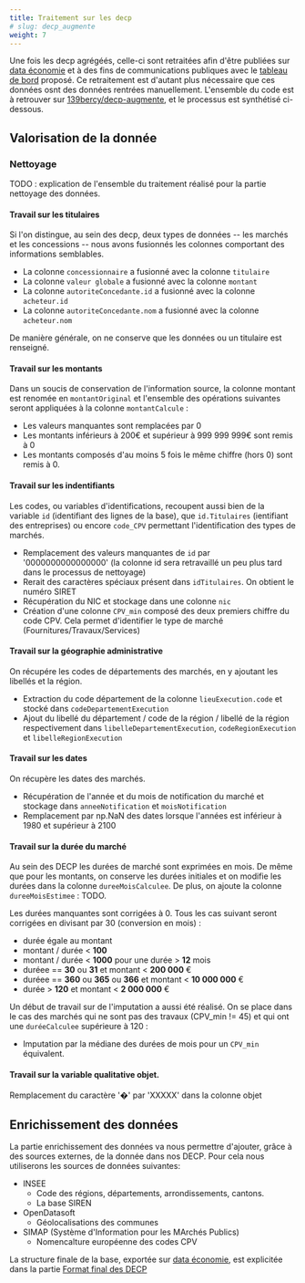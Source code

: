 ```yaml
---
title: Traitement sur les decp
# slug: decp_augmente
weight: 7
---
```


Une fois les decp agrégéés, celle-ci sont retraitées afin d'être publiées sur [data économie](https://data.economie.gouv.fr/explore/dataset/decp_augmente/table/) et à des fins de communications publiques avec le [tableau de bord](https://datavision.economie.gouv.fr/decp/?view=France) proposé. Ce retraitement est d'autant plus nécessaire que ces données osnt des données rentrées manuellement. L'ensemble du code est à retrouver sur [139bercy/decp-augmente](https://github.com/139bercy/decp-augmente/), et le processus est synthétisé ci-dessous.

## Valorisation de la donnée

### Nettoyage

TODO : explication de l'ensemble du traitement réalisé pour la partie nettoyage des données. 

#### Travail sur les titulaires

Si l'on distingue, au sein des decp, deux types de données -- les marchés et les concessions -- nous avons fusionnés les colonnes comportant des informations semblables.

- La colonne `concessionnaire` a fusionné avec la colonne `titulaire` 
- La colonne `valeur globale` a fusionné avec la colonne `montant`
- La colonne `autoriteConcedante.id` a fusionné avec la colonne `acheteur.id`
- La colonne `autoriteConcedante.nom` a fusionné avec la colonne `acheteur.nom`

De manière générale, on ne conserve que les données ou un titulaire est renseigné.

#### Travail sur les montants

Dans un soucis de conservation de l'information source, la colonne montant est renomée en `montantOriginal` et l'ensemble des opérations suivantes seront appliquées à la colonne `montantCalcule` : 

- Les valeurs manquantes sont remplacées par 0
- Les montants inférieurs à 200€ et supérieur à 999 999 999€ sont remis à 0
- Les montants composés d'au moins 5 fois le même chiffre (hors 0) sont remis à 0.

#### Travail sur les indentifiants

Les codes, ou variables d'identifications, recoupent aussi bien de la variable `id` (identifiant des lignes de la base), que `id.Titulaires` (ientifiant des entreprises) ou encore `code_CPV` permettant l'identification des types de marchés. 

- Remplacement des valeurs manquantes de `id` par '0000000000000000' (la colonne id sera retravaillé un peu plus tard dans le processus de nettoyage)
- Rerait des caractères spéciaux présent dans `idTitulaires`. On obtient le numéro SIRET
- Récupération du NIC et stockage dans une colonne `nic`
- Création d'une colonne `CPV_min` composé des deux premiers chiffre du code CPV. Cela permet d'identifier le type de marché (Fournitures/Travaux/Services)

#### Travail sur la géographie administrative

On récupére les codes de départements des marchés, en y ajoutant les libellés et la région. 

- Extraction du code département de la colonne `lieuExecution.code` et stocké dans `codeDepartementExecution`
- Ajout du libellé du département / code de la région / libellé de la région respectivement dans `libelleDepartementExecution`, `codeRegionExecution` et `libelleRegionExecution`

#### Travail sur les dates

On récupère les dates des marchés.

- Récupération de l'année et du mois de notification du marché et stockage dans `anneeNotification` et `moisNotification`
- Remplacement par np.NaN des dates lorsque l'années est inférieur à 1980 et supérieur à 2100

#### Travail sur la durée du marché

Au sein des DECP les durées de marché sont exprimées en mois. De même que pour les montants, on conserve les durées initiales et on modifie les durées dans la colonne `dureeMoisCalculee`. De plus, on ajoute la colonne `dureeMoisEstimee` : TODO.

Les durées manquantes sont corrigées à 0. Tous les cas suivant seront corrigées en divisant par 30 (conversion en mois) : 

- durée égale au montant 
- montant / durée < __100__
- montant / durée < __1000__ pour une durée > __12__ mois
- duréee == __30__ ou __31__ et montant < __200 000__ €
- duréee == __360__ ou __365__ ou __366__ et montant < __10 000 000__ €
- durée > __120__ et montant < __2 000 000__ €

Un début de travail sur de l'imputation a aussi été réalisé. On se place dans le cas des marchés qui ne sont pas des travaux (CPV_min != 45) et qui ont une `duréeCalculee` supérieure à 120 : 

- Imputation par la médiane des durées de mois pour un `CPV_min` équivalent.

#### Travail sur la variable qualitative objet.

Remplacement du caractère '�' par 'XXXXX' dans la colonne objet

## Enrichissement des données

La partie enrichissement des données va nous permettre d'ajouter, grâce à des sources externes, de la donnée dans nos DECP. Pour cela nous utiliserons les sources de données suivantes:

   - INSEE
       - Code des régions, départements, arrondissements, cantons.
       - La base SIREN 
   - OpenDatasoft
       - Géolocalisations des communes
   - SIMAP (Système d'Information pour les MArchés Publics)
       - Nomencalture européenne des codes CPV

La structure finale de la base, exportée sur [data économie](https://data.economie.gouv.fr/explore/dataset/decp_augmente/table/), est explicitée dans la partie [Format final des DECP](../structure_finale/_index.md)